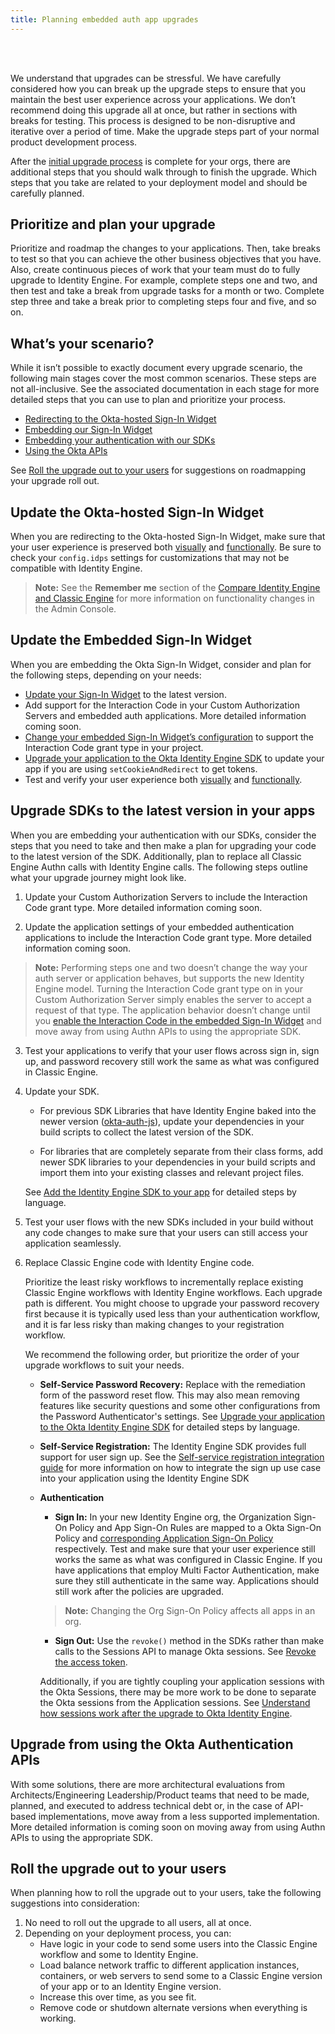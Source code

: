 ```yaml
---
title: Planning embedded auth app upgrades
---
```


<ApiLifecycle access="ie" /><br>
<ApiLifecycle access="Limited GA" /><br>

We understand that upgrades can be stressful. We have carefully considered how you can break up the upgrade steps to ensure that you maintain the best user experience across your applications. We don’t recommend doing this upgrade all at once, but rather in sections with breaks for testing. This process is designed to be non-disruptive and iterative over a period of time. Make the upgrade steps part of your normal product development process.

After the [initial upgrade process](/docs/guides/oie-upgrade-overview/#upgrade-process) is complete for your orgs, there are additional steps that you should walk through to finish the upgrade. Which steps that you take are related to your deployment model and should be carefully planned.

## Prioritize and plan your upgrade

Prioritize and roadmap the changes to your applications. Then, take breaks to test so that you can achieve the other business objectives that you have. Also, create continuous pieces of work that your team must do to fully upgrade to Identity Engine. For example, complete steps one and two, and then test and take a break from upgrade tasks for a month or two. Complete step three and take a break prior to completing steps four and five, and so on.

## What’s your scenario?

While it isn’t possible to exactly document every upgrade scenario, the following main stages cover the most common scenarios. These steps are not all-inclusive. See the associated documentation in each stage for more detailed steps that you can use to plan and prioritize your process.

* [Redirecting to the Okta-hosted Sign-In Widget](#update-the-okta-hosted-sign-in-widget)
* [Embedding our Sign-In Widget](#update-the-embedded-sign-in-widget)
* [Embedding your authentication with our SDKs](#upgrade-sdks-to-the-latest-version-in-your-apps)
* [Using the Okta APIs](#upgrade-from-using-the-okta-authn-apis)

See [Roll the upgrade out to your users](#roll-the-upgrade-out-to-your-users) for suggestions on roadmapping your upgrade roll out.

## Update the Okta-hosted Sign-In Widget

When you are redirecting to the Okta-hosted Sign-In Widget, make sure that your user experience is preserved both [visually](/docs/guides/oie-upgrade-sign-in-widget-styling/) and [functionally](/docs/guides/oie-upgrade-sign-in-widget-i18n/). Be sure to check your `config.idps` settings for customizations that may not be compatible with Identity Engine.

> **Note:** See the **Remember me** section of the [Compare Identity Engine and Classic Engine](https://help.okta.com/okta_help.htm?type=oie&id=ext-oie-whats-new) for more information on functionality changes in the Admin Console.

## Update the Embedded Sign-In Widget

When you are embedding the Okta Sign-In Widget, consider and plan for the following steps, depending on your needs:

* [Update your Sign-In Widget](/docs/guides/oie-upgrade-sign-in-widget) to the latest version.
* Add support for the Interaction Code in your Custom Authorization Servers and embedded auth applications. More detailed information coming soon. <!-- (/docs/guides/implement-grant-type/authcode/) -->
* [Change your embedded Sign-In Widget’s configuration](/docs/guides/oie-embedded-common-download-setup-app/java/main/#initialize-the-sign-in-widget) to support the Interaction Code grant type in your project.
* [Upgrade your application to the Okta Identity Engine SDK](/docs/guides/oie-upgrade-api-sdk-to-oie-sdk/nodejs/main/#map-authentication-code-to-the-okta-identity-engine-sdk) to update your app if you are using `setCookieAndRedirect` to get tokens. <!-- (/docs/guides/oie-upgrade-api-sdk-to-oie-sdk/-/main/) -->
* Test and verify your user experience both [visually](/docs/guides/oie-upgrade-sign-in-widget-styling/) and [functionally](/docs/guides/oie-upgrade-sign-in-widget-i18n/).

## Upgrade SDKs to the latest version in your apps

When you are embedding your authentication with our SDKs, consider the steps that you need to take and then make a plan for upgrading your code to the latest version of the SDK. Additionally, plan to replace all Classic Engine Authn calls with Identity Engine calls. The following steps outline what your upgrade journey might look like.

1. Update your Custom Authorization Servers to include the Interaction Code grant type. More detailed information coming soon. <!-- (/docs/guides/implement-grant-type/authcode/) -->

2. Update the application settings of your embedded authentication applications to include the Interaction Code grant type. More detailed information coming soon. <!-- (/docs/guides/implement-grant-type/authcode/) -->

> **Note:** Performing steps one and two doesn’t change the way your auth server or application behaves, but supports the new Identity Engine model. Turning the Interaction Code grant type on in your Custom Authorization Server simply enables the server to accept a request of that type. The application behavior doesn’t change until you [enable the Interaction Code in the embedded Sign-In Widget](/docs/guides/oie-embedded-common-download-setup-app/java/main/#initialize-the-sign-in-widget) and move away from using Authn APIs to using the appropriate SDK.

<!-- [move away from using Authn APIs to using the appropriate SDK](/docs/guides/). -->

3. Test your applications to verify that your user flows across sign in, sign up, and password recovery still work the same as what was configured in Classic Engine.

4. Update your SDK.

    * For previous SDK Libraries that have Identity Engine baked into the newer version ([okta-auth-js](https://github.com/okta/okta-auth-js/blob/master/docs/migrate-from-authn-to-idx.md)), update your dependencies in your build scripts to collect the latest version of the SDK.

    * For libraries that are completely separate from their class forms, add newer SDK libraries to your dependencies in your build scripts and import them into your existing classes and relevant project files.

    See [Add the Identity Engine SDK to your app](/docs/guides/oie-upgrade-add-sdk-to-your-app/nodejs/main/) for detailed steps by language. <!-- (/docs/guides/oie-upgrade-add-sdk-to-your-app/-/main/) -->

5. Test your user flows with the new SDKs included in your build without any code changes to make sure that your users can still access your application seamlessly.

6. Replace Classic Engine code with Identity Engine code.

    Prioritize the least risky workflows to incrementally replace existing Classic Engine workflows with Identity Engine workflows. Each upgrade path is different. You might choose to upgrade your password recovery first because it is typically used less than your authentication workflow, and it is far less risky than making changes to your registration workflow.

    We recommend the following order, but prioritize the order of your upgrade workflows to suit your needs.

    * **Self-Service Password Recovery:** Replace with the remediation form of the password reset flow. This may also mean removing features like security questions and some other configurations from the Password Authenticator's settings. See [Upgrade your application to the Okta Identity Engine SDK](/docs/guides/oie-upgrade-api-sdk-to-oie-sdk/nodejs/main/) for detailed steps by language. <!-- (/docs/guides/oie-upgrade-api-sdk-to-oie-sdk/-/main/) -->

    * **Self-Service Registration:** The Identity Engine SDK provides full support for user sign up. See the [Self-service registration integration guide](/docs/guides/oie-embedded-sdk-use-case-self-reg/-/main/) for more information on how to integrate the sign up use case into your application using the Identity Engine SDK

    * **Authentication**

        * **Sign In:** In your new Identity Engine org, the Organization Sign-On Policy and App Sign-On Rules are mapped to a Okta Sign-On Policy and [corresponding Application Sign-On Policy](https://help.okta.com/en/oie/okta_help_CSH.htm#ext-about-asop) respectively. Test and make sure that your user experience still works the same as what was configured in Classic Engine. If you have applications that employ Multi Factor Authentication, make sure they still authenticate in the same way. Applications should still work after the policies are upgraded.

        > **Note:** Changing the Org Sign-On Policy affects all apps in an org.

        * **Sign Out:** Use the `revoke()` method in the SDKs rather than make calls to the Sessions API to manage Okta sessions. See [Revoke the access token](/docs/guides/oie-embedded-sdk-use-case-basic-sign-out/-/main/#_2-revoke-the-access-token).

        Additionally, if you are tightly coupling your application sessions with the Okta Sessions, there may be more work to be done to separate the Okta sessions from the Application sessions. See [Understand how sessions work after the upgrade to Okta Identity Engine](/docs/guides/oie-upgrade-sessions-api/).

## Upgrade from using the Okta Authentication APIs

With some solutions, there are more architectural evaluations from Architects/Engineering Leadership/Product teams that need to be made, planned, and executed to address technical debt or, in the case of API-based implementations, move away from a less supported implementation. More detailed information is coming soon on moving away from using Authn APIs to using the appropriate SDK.

<!-- [move away from using Authn APIs to using the appropriate SDK](/docs/guides/). -->

## Roll the upgrade out to your users

When planning how to roll the upgrade out to your users, take the following suggestions into consideration:

1. No need to roll out the upgrade to all users, all at once.
1. Depending on your deployment process, you can:
    * Have logic in your code to send some users into the Classic Engine workflow and some to Identity Engine.
    * Load balance network traffic to different application instances, containers, or web servers to send some to a Classic  Engine version of your app or to an Identity Engine version.
    * Increase this over time, as you see fit.
    * Remove code or shutdown alternate versions when everything is working.
